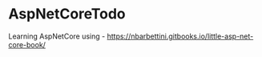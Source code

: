 # AspNetCoreTodo

Learning AspNetCore using - https://nbarbettini.gitbooks.io/little-asp-net-core-book/
